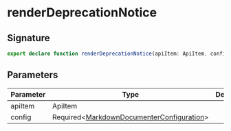 
# renderDeprecationNotice

## Signature

```typescript
export declare function renderDeprecationNotice(apiItem: ApiItem, config: Required<MarkdownDocumenterConfiguration>): DocSection | undefined;
```

## Parameters

|  Parameter | Type | Description |
|  --- | --- | --- |
|  apiItem | ApiItem |  |
|  config | Required&lt;[MarkdownDocumenterConfiguration](docs/api-markdown-documenter/markdowndocumenterconfiguration-interface)<!-- -->&gt; |  |

